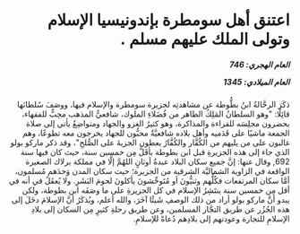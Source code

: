 <h1 dir="rtl">اعتنق أهل سومطرة بإندونيسيا الإسلام وتولى الملك عليهم مسلم  .</h1>

<h5 dir="rtl">العام الهجري:  746

العام الميلادي: 1345

</h5>

<p dir="rtl">ذكَرَ الرحَّالةُ ابنُ بطُّوطة عن مشاهدتِه لجزيرة سومطرة والإسلام فيها، ووصَفَ سُلطانَها قائِلًا: "وهو السلطانُ المَلِكُ الظاهر من فُضَلاءِ الملوك، شافعيُّ المذهب محِبٌّ للفقهاء، يحضرون مجلِسَه للقراءة والمذاكرة، وهو كثيرُ الغزو والجهاد ومتواضِعٌ يأتي إلى صلاة الجمعة ماشيًا على قَدَميه وأهل بلاده شافعيَّةٌ محبُّون للجهاد يخرجون معه تطوعًا، وهم غالبون على من يليهم من الكُفَّار والكُفَّارُ يعطون الجزيةَ على الصُّلحِ"، وقد ذكر ماركو بولو الذي جاء إلى هذه الجزيرةِ قبل ابن بطوطة بأقَلَّ مِن خمسين سنة، حيث كان فيها سنة 692, وقال عنها: إنَّ جميع سكان البلاد عبدةُ أوثانٍ اللهُمَّ إلَّا في مملكة برلاك الصغيرة الواقعة في الزاوية الشماليَّة الشرقية من الجزيرة؛ حيث سكان المدن وَحدَهم مُسلمون، أمَّا سكان المرتفعات فكُلُّهم وثنيُّونَ أو مُتَوحِّشونَ يأكلونَ لحومَ البَشَرِ. ولا يُعقَلُ في أنه في أقل مِن خمسين سنة ينتَشِرُ الإسلام في كل الجزيرةِ على ما وصَفَه ابن بطوطة، ولكن يبدو أنَّ ماركو بولو أراد من ذلك الوصفِ شَيئًا آخَرَ، والله أعلم، ويُذكَرُ أنَّ الإسلامَ دخَلَ إلى هذه الجُزُر عن طريق التجَّار المسلمين، وعن طريق رحلةِ كثيرٍ مِن السكان إلى بلادِ الإسلامِ للتجارة وعودتهم إلى بلادِهم دُعاةً للإسلامِ.</p></br>
